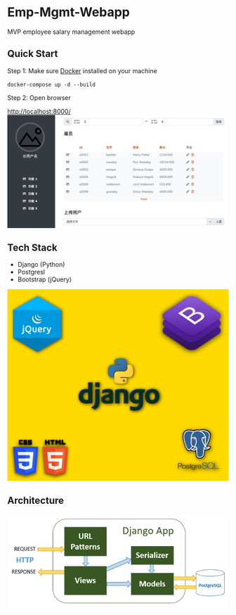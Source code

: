 # Emp-Mgmt-Webapp
MVP employee salary management webapp
## Quick Start
Step 1: Make sure [Docker](https://docs.docker.com/) installed on your machine
```
docker-compose up -d --build
```
Step 2: Open browser

[http://localhost:8000/](https://docs.docker.com/)
![alt text](https://raw.githubusercontent.com/zivezab/emp-mgmt-webapp/main/screenshot/LandingPage.png "Landing Page")

## Tech Stack
- Django (Python)
- Postgresl
- Bootstrap (jQuery)

![alt text](https://raw.githubusercontent.com/zivezab/emp-mgmt-webapp/main/screenshot/TechStack.jpg "Tech Stack")

## Architecture
![alt text](https://raw.githubusercontent.com/zivezab/emp-mgmt-webapp/main/screenshot/Architecture.png "Architecture")
